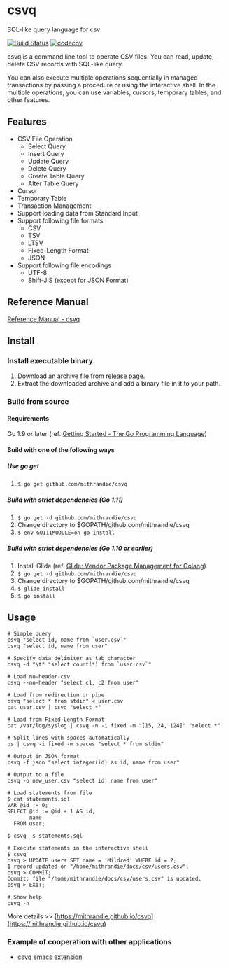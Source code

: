 # csvq

SQL-like query language for csv

[![Build Status](https://travis-ci.org/mithrandie/csvq.svg?branch=master)](https://travis-ci.org/mithrandie/csvq)
[![codecov](https://codecov.io/gh/mithrandie/csvq/branch/master/graph/badge.svg)](https://codecov.io/gh/mithrandie/csvq)

csvq is a command line tool to operate CSV files. 
You can read, update, delete CSV records with SQL-like query.

You can also execute multiple operations sequentially in managed transactions by passing a procedure or using the interactive shell.
In the multiple operations, you can use variables, cursors, temporary tables, and other features. 


## Features

* CSV File Operation
  * Select Query
  * Insert Query
  * Update Query
  * Delete Query
  * Create Table Query
  * Alter Table Query
* Cursor
* Temporary Table
* Transaction Management
* Support loading data from Standard Input
* Support following file formats
  * CSV
  * TSV
  * LTSV
  * Fixed-Length Format
  * JSON
* Support following file encodings
  * UTF-8
  * Shift-JIS (except for JSON Format)

## Reference Manual

[Reference Manual - csvq](https://mithrandie.github.io/csvq/reference)

## Install

### Install executable binary

1. Download an archive file from [release page](https://github.com/mithrandie/csvq/releases).
2. Extract the downloaded archive and add a binary file in it to your path.

### Build from source

#### Requirements

Go 1.9 or later (ref. [Getting Started - The Go Programming Language](https://golang.org/doc/install))

#### Build with one of the following ways

##### Use go get

1. ```$ go get github.com/mithrandie/csvq```

##### Build with strict dependencies (Go 1.11)

1. ```$ go get -d github.com/mithrandie/csvq```
2. Change directory to $GOPATH/github.com/mithrandie/csvq
3. ```$ env GO111MODULE=on go install```

##### Build with strict dependencies (Go 1.10 or earlier)

1. Install Glide (ref. [Glide: Vendor Package Management for Golang](https://github.com/Masterminds/glide))
2. ```$ go get -d github.com/mithrandie/csvq```
3. Change directory to $GOPATH/github.com/mithrandie/csvq
4. ```$ glide install```
5. ```$ go install```


## Usage

```shell
# Simple query
csvq "select id, name from `user.csv`"
csvq "select id, name from user"

# Specify data delimiter as tab character
csvq -d "\t" "select count(*) from `user.csv`"

# Load no-header-csv
csvq --no-header "select c1, c2 from user"

# Load from redirection or pipe
csvq "select * from stdin" < user.csv
cat user.csv | csvq "select *"

# Load from Fixed-Length Format
cat /var/log/syslog | csvq -n -i fixed -m "[15, 24, 124]" "select *"

# Split lines with spaces automatically
ps | csvq -i fixed -m spaces "select * from stdin"

# Output in JSON format
csvq -f json "select integer(id) as id, name from user"

# Output to a file
csvq -o new_user.csv "select id, name from user"

# Load statements from file
$ cat statements.sql
VAR @id := 0;
SELECT @id := @id + 1 AS id,
       name
  FROM user;

$ csvq -s statements.sql

# Execute statements in the interactive shell
$ csvq
csvq > UPDATE users SET name = 'Mildred' WHERE id = 2;
1 record updated on "/home/mithrandie/docs/csv/users.csv".
csvq > COMMIT;
Commit: file "/home/mithrandie/docs/csv/users.csv" is updated.
csvq > EXIT;

# Show help
csvq -h
```

More details >> [https://mithrandie.github.io/csvq](https://mithrandie.github.io/csvq)


### Example of cooperation with other applications

- [csvq emacs extension](https://github.com/mithrandie/csvq-emacs-extension)

